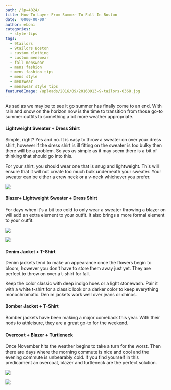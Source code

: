 ```yaml
---
path: /?p=4824/
title: How To Layer From Summer To Fall In Boston
date: '0000-00-00'
author: eboni
categories:
  - style-tips
tags:
  - 9tailors
  - 9tailors Boston
  - custom clothing
  - custom menswear
  - fall menswear
  - mens fashion
  - mens fashion tips
  - mens style
  - menswear
  - menswear style tips
featuredImage: /uploads/2016/09/20160913-9-tailors-0368.jpg
---
```

As sad as we may be to see it go summer has finally come to an end. With rain and snow on the horizon now is the time to transition from those go-to summer outfits to something a bit more weather appropriate.

#### **Lightweight Sweater + Dress Shirt**

Simple, right? Yes and no. It is easy to throw a sweater on over your dress shirt, however if the dress shirt is ill fitting on the sweater is too bulky then there will be a problem. So yes as simple as it may seem there is a bit of thinking that should go into this.

For your shirt, you should wear one that is snug and lightweight. This will ensure that it will not create too much bulk underneath your sweater. Your sweater can be either a crew neck or a v-neck whichever you prefer.

![](https://s-media-cache-ak0.pinimg.com/564x/b3/bc/42/b3bc42aa682bba1b865f53c5e3c2753a.jpg)

#### **Blazer+ Lightweight Sweater + Dress Shirt**

For days when it's a bit too cold to only wear a sweater throwing a blazer on will add an extra element to your outfit. It also brings a more formal element to your outfit.

![](https://s-media-cache-ak0.pinimg.com/564x/09/8f/bc/098fbc27d64a9b5102cb642a8117c86f.jpg)

![](https://s-media-cache-ak0.pinimg.com/564x/ba/e1/2a/bae12abc8db9cf7bbbcd0e6b5cba1df3.jpg)

#### **Denim Jacket + T-Shirt**

Denim jackets tend to make an appearance once the flowers begin to bloom, however you don't have to store them away just yet. They are perfect to throw on over a t-shirt for fall.

Keep the color classic with deep indigo hues or a light stonewash. Pair it with a white t-shirt for a classic look or a darker color to keep everything monochromatic. Denim jackets work well over jeans or chinos.

#### **Bomber Jacket + T-Shirt**

Bomber jackets have been making a major comeback this year. With their nods to athleisure, they are a great go-to for the weekend.

#### **Overcoat + Blazer + Turtleneck**

Once November hits the weather begins to take a turn for the worst. Then there are days where the morning commute is nice and cool and the evening commute is unbearably cold. If you find yourself in this predicament an overcoat, blazer and turtleneck are the perfect solution.

![](https://s-media-cache-ak0.pinimg.com/564x/2c/5e/ce/2c5ecea5261ace72cc7d8fb3a0dc9172.jpg)

![](https://s-media-cache-ak0.pinimg.com/564x/22/af/68/22af6842d3cdf638a5d266ab2eddf79f.jpg)